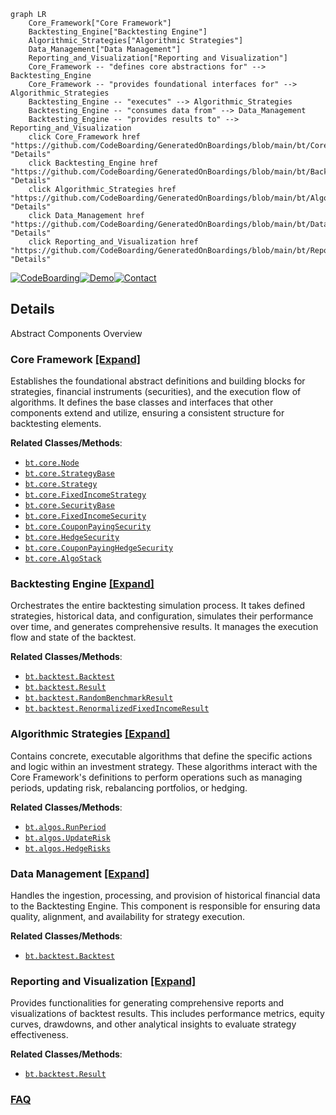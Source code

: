 ```mermaid
graph LR
    Core_Framework["Core Framework"]
    Backtesting_Engine["Backtesting Engine"]
    Algorithmic_Strategies["Algorithmic Strategies"]
    Data_Management["Data Management"]
    Reporting_and_Visualization["Reporting and Visualization"]
    Core_Framework -- "defines core abstractions for" --> Backtesting_Engine
    Core_Framework -- "provides foundational interfaces for" --> Algorithmic_Strategies
    Backtesting_Engine -- "executes" --> Algorithmic_Strategies
    Backtesting_Engine -- "consumes data from" --> Data_Management
    Backtesting_Engine -- "provides results to" --> Reporting_and_Visualization
    click Core_Framework href "https://github.com/CodeBoarding/GeneratedOnBoardings/blob/main/bt/Core_Framework.md" "Details"
    click Backtesting_Engine href "https://github.com/CodeBoarding/GeneratedOnBoardings/blob/main/bt/Backtesting_Engine.md" "Details"
    click Algorithmic_Strategies href "https://github.com/CodeBoarding/GeneratedOnBoardings/blob/main/bt/Algorithmic_Strategies.md" "Details"
    click Data_Management href "https://github.com/CodeBoarding/GeneratedOnBoardings/blob/main/bt/Data_Management.md" "Details"
    click Reporting_and_Visualization href "https://github.com/CodeBoarding/GeneratedOnBoardings/blob/main/bt/Reporting_and_Visualization.md" "Details"
```

[![CodeBoarding](https://img.shields.io/badge/Generated%20by-CodeBoarding-9cf?style=flat-square)](https://github.com/CodeBoarding/GeneratedOnBoardings)[![Demo](https://img.shields.io/badge/Try%20our-Demo-blue?style=flat-square)](https://www.codeboarding.org/demo)[![Contact](https://img.shields.io/badge/Contact%20us%20-%20contact@codeboarding.org-lightgrey?style=flat-square)](mailto:contact@codeboarding.org)

## Details

Abstract Components Overview

### Core Framework [[Expand]](./Core_Framework.md)
Establishes the foundational abstract definitions and building blocks for strategies, financial instruments (securities), and the execution flow of algorithms. It defines the base classes and interfaces that other components extend and utilize, ensuring a consistent structure for backtesting elements.


**Related Classes/Methods**:

- <a href="https://github.com/pmorissette/bt/blob/master/bt/core.py" target="_blank" rel="noopener noreferrer">`bt.core.Node`</a>
- <a href="https://github.com/pmorissette/bt/blob/master/bt/core.py" target="_blank" rel="noopener noreferrer">`bt.core.StrategyBase`</a>
- <a href="https://github.com/pmorissette/bt/blob/master/bt/core.py" target="_blank" rel="noopener noreferrer">`bt.core.Strategy`</a>
- <a href="https://github.com/pmorissette/bt/blob/master/bt/core.py" target="_blank" rel="noopener noreferrer">`bt.core.FixedIncomeStrategy`</a>
- <a href="https://github.com/pmorissette/bt/blob/master/bt/core.py" target="_blank" rel="noopener noreferrer">`bt.core.SecurityBase`</a>
- <a href="https://github.com/pmorissette/bt/blob/master/bt/core.py" target="_blank" rel="noopener noreferrer">`bt.core.FixedIncomeSecurity`</a>
- <a href="https://github.com/pmorissette/bt/blob/master/bt/core.py" target="_blank" rel="noopener noreferrer">`bt.core.CouponPayingSecurity`</a>
- <a href="https://github.com/pmorissette/bt/blob/master/bt/core.py" target="_blank" rel="noopener noreferrer">`bt.core.HedgeSecurity`</a>
- <a href="https://github.com/pmorissette/bt/blob/master/bt/core.py" target="_blank" rel="noopener noreferrer">`bt.core.CouponPayingHedgeSecurity`</a>
- <a href="https://github.com/pmorissette/bt/blob/master/bt/core.py" target="_blank" rel="noopener noreferrer">`bt.core.AlgoStack`</a>


### Backtesting Engine [[Expand]](./Backtesting_Engine.md)
Orchestrates the entire backtesting simulation process. It takes defined strategies, historical data, and configuration, simulates their performance over time, and generates comprehensive results. It manages the execution flow and state of the backtest.


**Related Classes/Methods**:

- <a href="https://github.com/pmorissette/bt/blob/master/bt/backtest.py" target="_blank" rel="noopener noreferrer">`bt.backtest.Backtest`</a>
- <a href="https://github.com/pmorissette/bt/blob/master/bt/backtest.py" target="_blank" rel="noopener noreferrer">`bt.backtest.Result`</a>
- <a href="https://github.com/pmorissette/bt/blob/master/bt/backtest.py" target="_blank" rel="noopener noreferrer">`bt.backtest.RandomBenchmarkResult`</a>
- <a href="https://github.com/pmorissette/bt/blob/master/bt/backtest.py" target="_blank" rel="noopener noreferrer">`bt.backtest.RenormalizedFixedIncomeResult`</a>


### Algorithmic Strategies [[Expand]](./Algorithmic_Strategies.md)
Contains concrete, executable algorithms that define the specific actions and logic within an investment strategy. These algorithms interact with the Core Framework's definitions to perform operations such as managing periods, updating risk, rebalancing portfolios, or hedging.


**Related Classes/Methods**:

- <a href="https://github.com/pmorissette/bt/blob/master/bt/algos.py" target="_blank" rel="noopener noreferrer">`bt.algos.RunPeriod`</a>
- <a href="https://github.com/pmorissette/bt/blob/master/bt/algos.py" target="_blank" rel="noopener noreferrer">`bt.algos.UpdateRisk`</a>
- <a href="https://github.com/pmorissette/bt/blob/master/bt/algos.py" target="_blank" rel="noopener noreferrer">`bt.algos.HedgeRisks`</a>


### Data Management [[Expand]](./Data_Management.md)
Handles the ingestion, processing, and provision of historical financial data to the Backtesting Engine. This component is responsible for ensuring data quality, alignment, and availability for strategy execution.


**Related Classes/Methods**:

- <a href="https://github.com/pmorissette/bt/blob/master/bt/backtest.py" target="_blank" rel="noopener noreferrer">`bt.backtest.Backtest`</a>


### Reporting and Visualization [[Expand]](./Reporting_and_Visualization.md)
Provides functionalities for generating comprehensive reports and visualizations of backtest results. This includes performance metrics, equity curves, drawdowns, and other analytical insights to evaluate strategy effectiveness.


**Related Classes/Methods**:

- <a href="https://github.com/pmorissette/bt/blob/master/bt/backtest.py" target="_blank" rel="noopener noreferrer">`bt.backtest.Result`</a>




### [FAQ](https://github.com/CodeBoarding/GeneratedOnBoardings/tree/main?tab=readme-ov-file#faq)